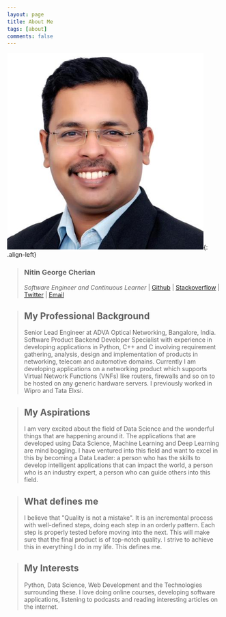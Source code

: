 ```yaml
---
layout: page
title: About Me
tags: [about]
comments: false
---
```

![left-aligned-image](/images/profile-pic.jpg){: .align-left}
>### Nitin George Cherian 
>*Software Engineer and Continuous Learner* |
>[Github](https://github.com/realnitinworks) |
>[Stackoverflow](https://stackoverflow.com/users/1220250/nitin-cherian?tab=profile) |
>[Twitter](https://twitter.com/nitin_cherian) |
>[Email](mailto:nitin.cherian@gmail.com)

> ## My Professional Background 
> Senior Lead Engineer at ADVA Optical Networking, Bangalore, India. 
Software Product Backend Developer Specialist with experience in developing applications in Python, C++ and C involving 
requirement gathering, analysis, design and implementation of products in networking, telecom and automotive domains.
Currently I am developing applications on a networking product which supports Virtual Network Functions (VNFs) like 
routers, firewalls and so on to be hosted on any generic hardware servers. I previously worked in Wipro and
Tata Elxsi.

> ## My Aspirations 
> I am very excited about the field of Data Science and the wonderful things that are happening 
around it. The applications that are developed using Data Science, Machine Learning and Deep Learning are mind boggling.
I have ventured into this field and want to excel in this by becoming a Data Leader: a person who has the skills 
to develop intelligent applications that can impact the world, a person who is an industry expert, a person who can 
guide others into this field.

> ## What defines me
> I believe that "Quality is not a mistake". It is an incremental process with well-defined steps, 
doing each step in an orderly pattern. Each step is properly tested before moving into the next. 
This will make sure that the final product is of top-notch quality. 
I strive to achieve this in everything I do in my life. This defines me.

> ## My Interests
> Python, Data Science, Web Development and the Technologies surrounding these.
> I love doing online courses, developing software applications, listening to podcasts and 
reading interesting articles on the internet. 

